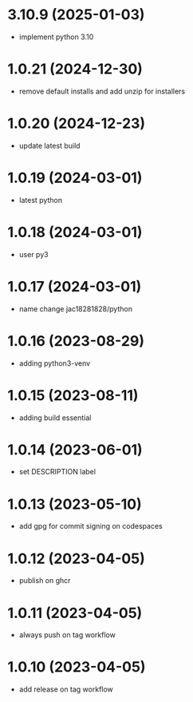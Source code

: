 # 3.10.9 (2025-01-03)

* implement python 3.10

# 1.0.21 (2024-12-30)

* remove default installs and add unzip for installers

# 1.0.20 (2024-12-23)

* update latest build

# 1.0.19 (2024-03-01)

* latest python

# 1.0.18 (2024-03-01)

* user py3

# 1.0.17 (2024-03-01)

* name change jac18281828/python

# 1.0.16 (2023-08-29)

* adding python3-venv

# 1.0.15 (2023-08-11)

* adding build essential

# 1.0.14 (2023-06-01)

* set DESCRIPTION label

# 1.0.13 (2023-05-10)

* add gpg for commit signing on codespaces

# 1.0.12 (2023-04-05)

* publish on ghcr

# 1.0.11 (2023-04-05)

* always push on tag workflow

# 1.0.10 (2023-04-05)

* add release on tag workflow

